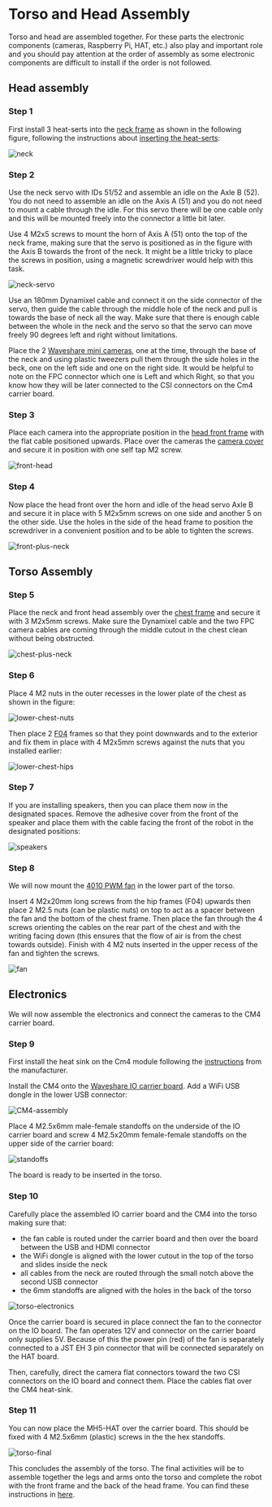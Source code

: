# Torso and Head Assembly

Torso and head are assembled together. For these parts the electronic components (cameras, Raspberry Pi, HAT, etc.) also play and important role and you should pay attention at the order of assembly as some electronic components are difficult to install if the order is not followed.

## Head assembly

### Step 1

First install 3 heat-serts into the [neck frame](../STL/Neck.stl) as shown in the following figure, following the instructions about [inserting the heat-serts](./assembly-heatserts.md):

![neck](imgs/ass-torso1.png)

### Step 2

Use the neck servo with IDs 51/52 and assemble an idle on the Axle B (52). You do not need to assemble an idle on the Axis A (51) and you do not need to mount a cable through the idle. For this servo there will be one cable only and this will be mounted freely into the connector a little bit later.

Use 4 M2x5 screws to mount the horn of Axis A (51) onto the top of the neck frame, making sure that the servo is positioned as in the figure with the Axis B towards the front of the neck. It might be a little tricky to place the screws in position, using a magnetic screwdriver would help with this task.

![neck-servo](imgs/ass-torso2.png)

Use an 180mm Dynamixel cable and connect it on the side connector of the servo, then guide the cable through the middle hole of the neck and pull is towards the base of neck all the way. Make sure that there is enough cable between the whole in the neck and the servo so that the servo can move freely 90 degrees left and right without limitations.

Place the 2 [Waveshare mini cameras](https://www.waveshare.com/product/raspberry-pi/cameras/rpi-fpc-camera.htm), one at the time, through the base of the neck and using plastic tweezers pull them through the side holes in the beck, one on the left side and one on the right side. It would be helpful to note on the FPC connector which one is Left and which Right, so that you know how they will be later connected to the CSI connectors on the Cm4 carrier board.

### Step 3

Place each camera into the appropriate position in the [head front frame](../STL/Head-Front.stl) with the flat cable positioned upwards. Place over the cameras the [camera cover](../STL/Head-Camera-Cover.stl) and secure it in position with one self tap M2 screw.

![front-head](imgs/ass-torso3.png)

### Step 4

Now place the head front over the horn and idle of the head servo Axle B and secure it in place with 5 M2x5mm screws on one side and another 5 on the other side. Use the holes in the side of the head frame to position the screwdriver in a convenient position and to be able to tighten the screws.

![front-plus-neck](imgs/ass-torso4.png)

## Torso Assembly

### Step 5

Place the neck and front head assembly over the [chest frame](../STL/Chest.stl) and secure it with 3 M2x5mm screws. Make sure the Dynamixel cable and the two FPC camera cables are coming through the middle cutout in the chest clean without being obstructed.

![chest-plus-neck](imgs/ass-torso5.png)

### Step 6

Place 4 M2 nuts in the outer recesses in the lower plate of the chest as shown in the figure:

![lower-chest-nuts](imgs/ass-torso6a.png)

Then place 2 [F04](../STL/MH5-F04.stl) frames so that they point downwards and to the exterior and fix them in place with 4 M2x5mm screws against the nuts that you installed earlier:

![lower-chest-hips](imgs/ass-torso6b.png)

### Step 7

If you are installing speakers, then you can place them now in the designated spaces. Remove the adhesive cover from the front of the speaker and place them with the cable facing the front of the robot in the designated positions:

![speakers](imgs/ass-torso7.png)

### Step 8

We will now mount the [4010 PWM fan](https://www.waveshare.com/fan-4010-pwm-12v.htm) in the lower part of the torso.

Insert 4 M2x20mm long screws from the hip frames (F04) upwards then place 2 M2.5 nuts (can be plastic nuts) on top to act as a spacer between the fan and the bottom of the chest frame. Then place the fan through the 4 screws orienting the cables on the rear part of the chest and with the writing facing down (this ensures that the flow of air is from the chest towards outside). Finish with 4 M2 nuts inserted in the upper recess of the fan and tighten the screws.

![fan](imgs/ass-torso8.png)

## Electronics

We will now assemble the electronics and connect the cameras to the CM4 carrier board.

### Step 9

First install the heat sink on the Cm4 module following the [instructions](https://www.waveshare.com/product/cm4-heatsink.htm) from the manufacturer.

Install the CM4 onto the [Waveshare IO carrier board](https://www.waveshare.com/product/raspberry-pi/boards-kits/compute-module-4-cat/cm4-io-base-b.htm). Add a WiFi USB dongle in the lower USB connector:

![CM4-assembly](imgs/ass-torso9a.png)

Place 4 M2.5x6mm male-female standoffs on the underside of the IO carrier board and screw 4 M2.5x20mm female-female standoffs on the upper side of the carrier board:

![standoffs](imgs/ass-torso9b.png)

The board is ready to be inserted in the torso.

### Step 10

Carefully place the assembled IO carrier board and the CM4 into the torso making sure that:

* the fan cable is routed under the carrier board and then over the board between the USB and HDMI connector
* the WiFi dongle is aligned with the lower cutout in the top of the torso and slides inside the neck
* all cables from the neck are routed through the small notch above the second USB connector
* the 6mm standoffs are aligned with the holes in the back of the torso

![torso-electronics](imgs/ass-torso10.png)

Once the carrier board is secured in place connect the fan to the connector on the IO board. The fan operates 12V and connector on the carrier board only supplies 5V. Because of this the power pin (red) of the fan is separately connected to a JST EH 3 pin connector that will be connected separately on the HAT board.

Then, carefully, direct the camera flat connectors toward the two CSI connectors on the IO board and connect them. Place the cables flat over the CM4 heat-sink.

### Step 11

You can now place the MH5-HAT over the carrier board. This should be fixed with 4 M2.5x6mm (plastic) screws in the the hex standoffs.

![torso-final](imgs/ass-torso11.png)

This concludes the assembly of the torso. The final activities will be to assemble together the legs and arms onto the torso and complete the robot with the front frame and the back of the head frame. You can find these instructions in [here](assembly-full.md).
